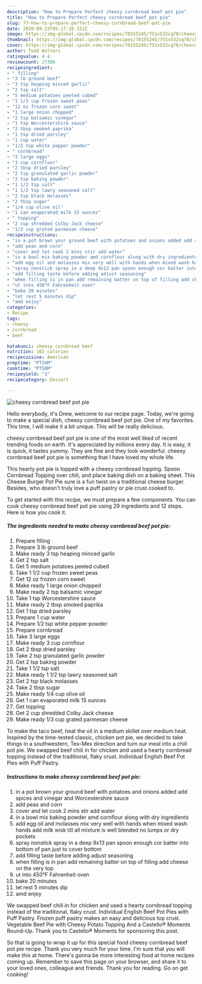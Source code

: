 ```yaml
---
description: "How to Prepare Perfect cheesy cornbread beef pot pie"
title: "How to Prepare Perfect cheesy cornbread beef pot pie"
slug: 77-how-to-prepare-perfect-cheesy-cornbread-beef-pot-pie
date: 2020-09-23T05:17:28.151Z
image: https://img-global.cpcdn.com/recipes/70155245/751x532cq70/cheesy-cornbread-beef-pot-pie-recipe-main-photo.jpg
thumbnail: https://img-global.cpcdn.com/recipes/70155245/751x532cq70/cheesy-cornbread-beef-pot-pie-recipe-main-photo.jpg
cover: https://img-global.cpcdn.com/recipes/70155245/751x532cq70/cheesy-cornbread-beef-pot-pie-recipe-main-photo.jpg
author: Todd Walters
ratingvalue: 4.4
reviewcount: 27396
recipeingredient:
- " filling"
- "3 lb ground beef"
- "3 tsp heaping minced garlic"
- "2 tsp salt"
- "5 medium potatoes peeled cubed"
- "1 1/2 cup frozen sweet peas"
- "12 oz frozen corn sweet"
- "1 large onion chopped"
- "2 tsp balsamic vinegar"
- "1 tsp Worcestershire sauce"
- "2 tbsp smoked paprika"
- "1 tsp dried parsley"
- "1 cup water"
- "1/2 tsp white pepper powder"
- " cornbread"
- "3 large eggs"
- "3 cup cornflour"
- "2 tbsp dried parsley"
- "2 tsp granulated garlic powder"
- "2 tsp baking powder"
- "1 1/2 tsp salt"
- "1 1/2 tsp lawry seasoned salt"
- "2 tsp black molasses"
- "2 tbsp sugar"
- "1/4 cup olive oil"
- "1 can evaporated milk 15 ounces"
- " topping"
- "2 cup shredded Colby Jack cheese"
- "1/3 cup grated parmesan cheese"
recipeinstructions:
- "in a pot brown your ground beef with potatoes and onions added add spices and vinegar and Worcestershire sauce"
- "add peas and corn"
- "cover and let cook 2 mins stir add water"
- "in a bowl mix baking powder amd cornflour along with dry ingredients"
- "add egg oil and molasses mix very well with hands when mixed wash hands add milk wisk till all mixture is well blended no lumps or dry pockets"
- "spray nonstick spray in a deep 9x13 pan spoon enough cor batter into bottom of pan just to cover bottom"
- "add filling taste before adding adjust seasoning"
- "when filling is in pan add remaining batter on top of filling add cheese on the very top"
- "ut into 450°F Fahrenheit oven"
- "bake 20 minutes"
- "let rest 5 minutes dip"
- "amd enjoy"
categories:
- Recipe
tags:
- cheesy
- cornbread
- beef

katakunci: cheesy cornbread beef 
nutrition: 102 calories
recipecuisine: American
preptime: "PT34M"
cooktime: "PT58M"
recipeyield: "3"
recipecategory: Dessert

---
```



![cheesy cornbread beef pot pie](https://img-global.cpcdn.com/recipes/70155245/751x532cq70/cheesy-cornbread-beef-pot-pie-recipe-main-photo.jpg)

Hello everybody, it's Drew, welcome to our recipe page. Today, we're going to make a special dish, cheesy cornbread beef pot pie. One of my favorites. This time, I will make it a bit unique. This will be really delicious.

cheesy cornbread beef pot pie is one of the most well liked of recent trending foods on earth. It's appreciated by millions every day. It is easy, it is quick, it tastes yummy. They are fine and they look wonderful. cheesy cornbread beef pot pie is something that I have loved my whole life.

This hearty pot pie is topped with a cheesy cornbread topping. Spoon Cornbread Topping over chili, and place baking dish on a baking sheet. This Cheese Burger Pot Pie sure is a fun twist on a traditional cheese burger. Besides, who doesn&#39;t truly love a puff pastry or pie crust cooked to.


To get started with this recipe, we must prepare a few components. You can cook cheesy cornbread beef pot pie using 29 ingredients and 12 steps. Here is how you cook it.

<!--inarticleads1-->

##### The ingredients needed to make cheesy cornbread beef pot pie:

1. Prepare  filling
1. Prepare 3 lb ground beef
1. Make ready 3 tsp heaping minced garlic
1. Get 2 tsp salt
1. Get 5 medium potatoes peeled cubed
1. Take 1 1/2 cup frozen sweet peas
1. Get 12 oz frozen corn sweet
1. Make ready 1 large onion chopped
1. Make ready 2 tsp balsamic vinegar
1. Take 1 tsp Worcestershire sauce
1. Make ready 2 tbsp smoked paprika
1. Get 1 tsp dried parsley
1. Prepare 1 cup water
1. Prepare 1/2 tsp white pepper powder
1. Prepare  cornbread
1. Take 3 large eggs
1. Make ready 3 cup cornflour
1. Get 2 tbsp dried parsley
1. Take 2 tsp granulated garlic powder
1. Get 2 tsp baking powder
1. Take 1 1/2 tsp salt
1. Make ready 1 1/2 tsp lawry seasoned salt
1. Get 2 tsp black molasses
1. Take 2 tbsp sugar
1. Make ready 1/4 cup olive oil
1. Get 1 can evaporated milk 15 ounces
1. Get  topping
1. Get 2 cup shredded Colby Jack cheese
1. Make ready 1/3 cup grated parmesan cheese


To make the taco beef, heat the oil in a medium skillet over medium heat. Inspired by the time-tested classic, chicken pot pie, we decided to take things in a southwestern, Tex-Mex direction and turn our meal into a chili pot pie. We swapped beef chili in for chicken and used a hearty cornbread topping instead of the traditional, flaky crust. Individual English Beef Pot Pies with Puff Pastry. 

<!--inarticleads2-->

##### Instructions to make cheesy cornbread beef pot pie:

1. in a pot brown your ground beef with potatoes and onions added add spices and vinegar and Worcestershire sauce
1. add peas and corn
1. cover and let cook 2 mins stir add water
1. in a bowl mix baking powder amd cornflour along with dry ingredients
1. add egg oil and molasses mix very well with hands when mixed wash hands add milk wisk till all mixture is well blended no lumps or dry pockets
1. spray nonstick spray in a deep 9x13 pan spoon enough cor batter into bottom of pan just to cover bottom
1. add filling taste before adding adjust seasoning
1. when filling is in pan add remaining batter on top of filling add cheese on the very top
1. ut into 450°F Fahrenheit oven
1. bake 20 minutes
1. let rest 5 minutes dip
1. amd enjoy


We swapped beef chili in for chicken and used a hearty cornbread topping instead of the traditional, flaky crust. Individual English Beef Pot Pies with Puff Pastry. Frozen puff pastry makes an easy and delicious top crust. Vegetable Beef Pie with Cheesy Potato Topping And a Castello® Moments Round-Up. Thank you to Castello® Moments for sponsoring this post. 

So that is going to wrap it up for this special food cheesy cornbread beef pot pie recipe. Thank you very much for your time. I'm sure that you will make this at home. There's gonna be more interesting food at home recipes coming up. Remember to save this page on your browser, and share it to your loved ones, colleague and friends. Thank you for reading. Go on get cooking!
